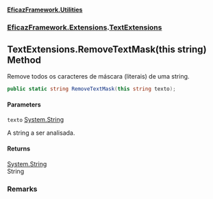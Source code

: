 #### [EficazFramework.Utilities](EficazFrameworkData.md 'EficazFramework Data')
### [EficazFramework.Extensions](EficazFrameworkData.md#EficazFramework.Extensions 'EficazFramework.Extensions').[TextExtensions](EficazFramework.Extensions/TextExtensions.md 'EficazFramework.Extensions.TextExtensions')

## TextExtensions.RemoveTextMask(this string) Method

Remove todos os caracteres de máscara (literais) de uma string.

```csharp
public static string RemoveTextMask(this string texto);
```
#### Parameters

<a name='EficazFramework.Extensions.TextExtensions.RemoveTextMask(thisstring).texto'></a>

`texto` [System.String](https://docs.microsoft.com/en-us/dotnet/api/System.String 'System.String')

A string a ser analisada.

#### Returns
[System.String](https://docs.microsoft.com/en-us/dotnet/api/System.String 'System.String')  
String

### Remarks